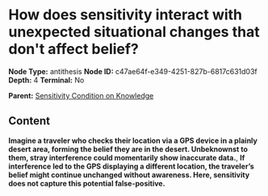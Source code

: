 # How does sensitivity interact with unexpected situational changes that don't affect belief?

**Node Type:** antithesis
**Node ID:** c47ae64f-e349-4251-827b-6817c631d03f
**Depth:** 4
**Terminal:** No

**Parent:** [Sensitivity Condition on Knowledge](sensitivity-condition-on-knowledge-synthesis-bfa2da3c-dc32-483c-bef7-ea8100b18339.md)

## Content

**Imagine a traveler who checks their location via a GPS device in a plainly desert area, forming the belief they are in the desert. Unbeknownst to them, stray interference could momentarily show inaccurate data.**, **If interference led to the GPS displaying a different location, the traveler’s belief might continue unchanged without awareness. Here, sensitivity does not capture this potential false-positive.**
